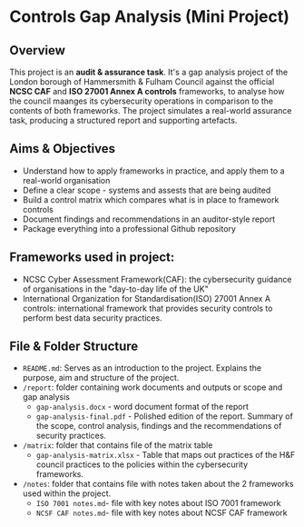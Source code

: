 # Controls Gap Analysis (Mini Project)
## Overview
This project is an **audit & assurance task**. It's a gap analysis project of the London borough of Hammersmith & Fulham Council against the official **NCSC CAF** and **ISO 27001 Annex A controls** frameworks, to analyse how the council maanges its cybersecurity operations in comparison to the contents of both frameworks. The project simulates a real-world assurance task, producing a structured report and supporting artefacts.

## Aims & Objectives
- Understand how to apply frameworks in practice, and apply them to a real-world organisation
- Define a clear scope - systems and assests that are being audited
- Build a control matrix which compares what is in place to framework controls
- Document findings and recommendations in an auditor-style report
- Package everything into a professional Github repository

## Frameworks used in project:
- NCSC Cyber Assessment Framework(CAF): the cybersecurity guidance of organisations in the "day-to-day life of the UK"
- International Organization for Standardisation(ISO) 27001 Annex A controls: international framework that provides security controls to perform best data security practices.

## File & Folder Structure
- `README.md`: Serves as an introduction to the project. Explains the purpose, aim and structure of the project.
- `/report`: folder containing work documents and outputs or scope and gap analysis
    - `gap-analysis.docx` - word document format of the report
    - `gap-analysis-final.pdf` - Polished edition of the report. Summary of the scope, control analysis, findings and the recommendations of security practices.
- `/matrix`: folder that contains file of the matrix table
    - `gap-analysis-matrix.xlsx` - Table that maps out practices of the H&F council practices to the policies within the cybersecurity frameworks.
- `/notes`: folder that contains file with notes taken about the 2 frameworks used within the project.
    - `ISO 7001 notes.md`- file with key notes about ISO 7001 framework
    - `NCSF CAF notes.md`- file with key notes about NCSF CAF framework
